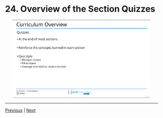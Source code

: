 # 24. Overview of the Section Quizzes

<p align="center" >
    <img src="../images/24_Overview-of-the-Section-Quizzes.png" width="90%" >
</p> 



---

[Previous](./23_Overview-of-the-Section-Challenge-Exercises.md) | [Next]()
